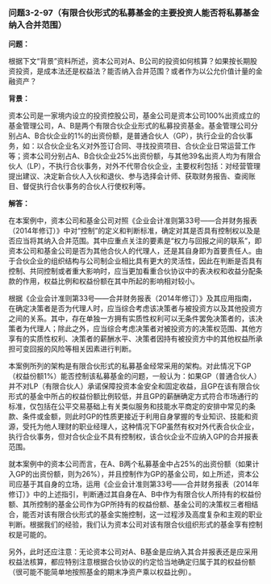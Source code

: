 ### 问题3-2-97（有限合伙形式的私募基金的主要投资人能否将私募基金纳入合并范围）

**问题：**

根据下文“背景”资料所述，资本公司对A、B公司的投资如何核算？如果按长期股资投资，是成本法还是权益法？能否纳入合并范围？或者作为以公允价值计量的金融资产？

**背景：**

资本公司是一家境内设立的投资控股公司，基金公司是资本公司100%出资成立的基金管理公司，A、B是两个有限合伙企业形式的私募投资基金。基金管理公司分别占A、B合伙企业的1%的出资份额，是普通合伙人（GP），执行企业的合伙事务，如：以合伙企业名义对外签订合同、寻找投资项目、合伙企业日常运营工作等；资本公司分别占A、B合伙企业25%出资份额，与其他39名出资人均为有限合伙人（LP），不执行合伙事务，对外不代带合伙企业，主要权利包括：对经营管理提出建议、决定新合伙人入伙和退伙、参与选择会计师、获取财务报告、查阅账目、督促执行合伙事务的合伙人行使权利等。

**解答：**

在本案例中，资本公司和基金公司对照《企业会计准则第33号——合并财务报表（2014年修订）》中对“控制”的定义和判断标准，确定对其是否具有控制权以及是否应当将其纳入合并范围。其中应重点关注的要素是“权力与回报之间的联系”，即资本公司和基金公司是否为其他合伙人的代理人，还是其自身即为首要责任人。由于合伙企业的组织结构与公司制企业相比具有更大的灵活性，因此在判断是否具有控制、共同控制或者重大影响时，应当更加看重合伙协议中的表决权和收益分配条款的作用，权益比例和权益份额在其中所起的影响相对较小。

根据《企业会计准则第33号——合并财务报表（2014年修订）》及其应用指南，在确定决策者是否为代理人时，应当综合考虑该决策者与被投资方以及其他投资方之间的关系。其中，存在单独一方拥有实质性权利可以无条件罢免决策者的，该决策者为代理人；除此之外，应当综合考虑决策者对被投资方的决策权范围、其他方享有的实质性权利、决策者的薪酬水平、决策者因持有被投资方中的其他权益所承担可变回报的风险等相关因素进行判断。

本案例所列的架构是有限合伙形式的私募基金经常采用的架构。对此情况下GP（权益份额1%）能否控制该私募基金的问题，一般认为：如果GP（普通合伙人）并不对LP（有限合伙人）承诺保障投资本金安全和固定收益，且GP在该有限合伙形式的基金中所占的权益份额比例较低，并且GP的薪酬确定方式符合市场通行的标准，仅包括在公平交易基础上有关类似服务和技能水平商定的安排中常见的条款、条件或金额，则此时GP的性质更接近于利用自身掌握的专业知识、技能和资源，受托为他人理财的职业经理人，这种情况下GP虽然有权对外代表合伙企业，执行合伙事务，但对合伙企业不具有控制权，该合伙企业不应纳入GP的合并报表范围。

就本案例中的资本公司而言，在A、B两个私募基金中占25%的出资份额（如果计入GP的出资份额，则为26%），并且控制作为GP的基金公司，如上所述，资本公司应基于其自身的立场，运用《企业会计准则第33号——合并财务报表（2014年修订）》中的上述指引，判断通过其自身在A、B中作为有限合伙人所持有的权益份额、其所控制的基金公司作为GP所持有的权益份额、基金公司的决策权三者相结合，能否对该有限合伙形式的基金实施控制，这一过程涉及高度复杂和主观的职业判断。根据我们的经验，我们认为资本公司对该有限合伙组织形式的基金享有控制权是可能的。

另外，此时还应注意：无论资本公司对A、B基金是应纳入其合并报表还是应采用权益法核算，都应特别注意根据合伙协议的约定恰当地确定归属于其的权益份额（很可能不能简单地按照基金的期末净资产乘以权益比例）。